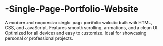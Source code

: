 # -Single-Page-Portfolio-Website
A modern and responsive single-page portfolio website built with HTML, CSS, and JavaScript. Features smooth scrolling, animations, and a clean UI. Optimized for all devices and easy to customize. Ideal for showcasing personal or professional projects.
